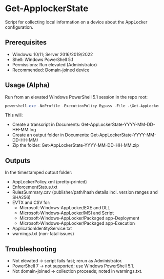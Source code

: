 # Get-ApplockerState
Script for collecting local information on a device about the AppLocker configuration.

## Prerequisites
- Windows: 10/11; Server 2016/2019/2022
- Shell: Windows PowerShell 5.1
- Permissions: Run elevated (Administrator)
- Recommended: Domain-joined device

## Usage (Alpha)
Run from an elevated Windows PowerShell 5.1 session in the repo root:

```powershell
powershell.exe -NoProfile -ExecutionPolicy Bypass -File .\Get-AppLockerState.ps1
```

This will:
- Create a transcript in Documents: Get-AppLockerState-YYYY-MM-DD-HH-MM.log
- Create an output folder in Documents: Get-AppLockerState-YYYY-MM-DD-HH-MM/
- Zip the folder: Get-AppLockerState-YYYY-MM-DD-HH-MM.zip

## Outputs
In the timestamped output folder:
- AppLockerPolicy.xml (pretty-printed)
- EnforcementStatus.txt
- RulesSummary.csv (publisher/path/hash details incl. version ranges and SHA256)
- EVTX and CSV for:
  - Microsoft-Windows-AppLocker/EXE and DLL
  - Microsoft-Windows-AppLocker/MSI and Script
  - Microsoft-Windows-AppLocker/Packaged app-Deployment
  - Microsoft-Windows-AppLocker/Packaged app-Execution
- ApplicationIdentityService.txt
- warnings.txt (non-fatal issues)

## Troubleshooting
- Not elevated → script fails fast; rerun as Administrator.
- PowerShell 7 → not supported; use Windows PowerShell 5.1.
- Not domain-joined → collection proceeds; noted in warnings.txt.
